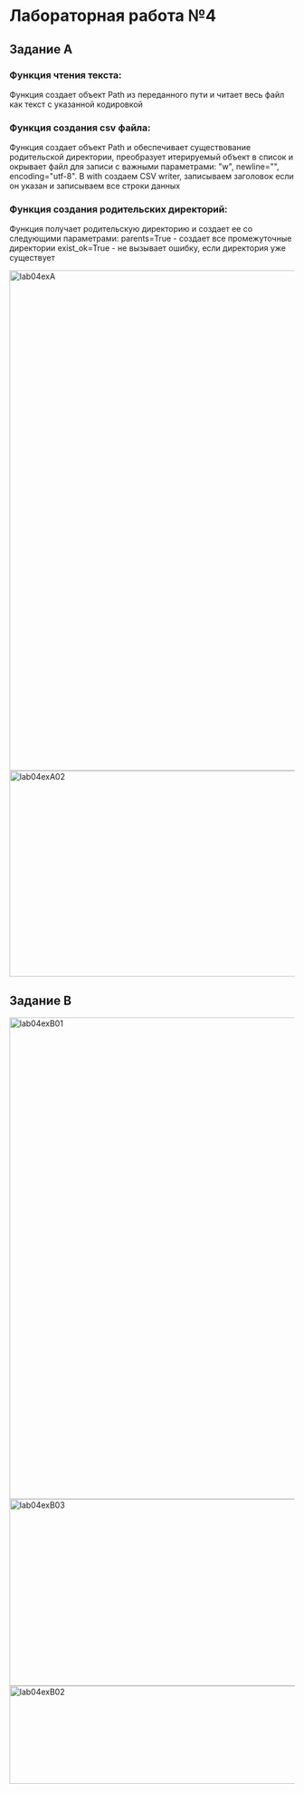 # Лабораторная работа №4
## Задание A
### Функция чтения текста:
Функция создает объект Path из переданного пути и читает весь файл как текст с указанной кодировкой
### Функция создания csv файла:
Функция создает объект Path и обеспечивает существование родительской директории, преобразует итерируемый объект в список и окрывает файл для записи с важными параметрами: "w", newline="", encoding="utf-8". В with создаем CSV writer, записываем заголовок если он указан и записываем все строки данных
### Функция создания родительских директорий:
Функция получает родительскую директорию и создает ее со следующими параметрами: parents=True - создает все промежуточные директории
exist_ok=True - не вызывает ошибку, если директория уже существует 

<img width="1467" height="884" alt="lab04exA" src="https://github.com/user-attachments/assets/e5554d16-0b3e-406b-b8b9-8975eedaa823" />
<img width="1016" height="364" alt="lab04exA02" src="https://github.com/user-attachments/assets/acda0dd0-04ea-43d8-8bc2-5b295213dfce" />

## Задание B


<img width="1329" height="851" alt="lab04exB01" src="https://github.com/user-attachments/assets/77a7dffd-98b2-44f2-8747-7faf4df608e0" />
<img width="1081" height="330" alt="lab04exB03" src="https://github.com/user-attachments/assets/2269512e-0e67-4911-97e3-8b30f30d0529" />
<img width="724" height="173" alt="lab04exB02" src="https://github.com/user-attachments/assets/1dd17920-ebd2-471b-8e2c-cff12f68c3c9" />
